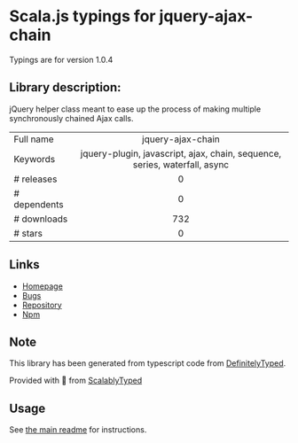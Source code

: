 
# Scala.js typings for jquery-ajax-chain

Typings are for version 1.0.4

## Library description:
jQuery helper class meant to ease up the process of making multiple synchronously chained Ajax calls.

|                    |                 |
| ------------------ | :-------------: |
| Full name          | jquery-ajax-chain |
| Keywords           | jquery-plugin, javascript, ajax, chain, sequence, series, waterfall, async |
| # releases         | 0 |
| # dependents       | 0 |
| # downloads        | 732 |
| # stars            | 0 |

## Links
- [Homepage](https://github.com/humana-fragilitas)
- [Bugs](https://github.com/humana-fragilitas/jQuery-Ajax-Chain/issues)
- [Repository](https://github.com/humana-fragilitas/jQuery-Ajax-Chain)
- [Npm](https://www.npmjs.com/package/jquery-ajax-chain)
    


## Note
This library has been generated from typescript code from [DefinitelyTyped](https://definitelytyped.org).

Provided with :purple_heart: from [ScalablyTyped](https://github.com/oyvindberg/ScalablyTyped)

## Usage
See [the main readme](../../readme.md) for instructions.


